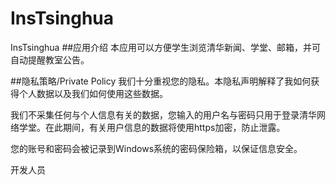 # InsTsinghua
InsTsinghua
##应用介绍
本应用可以方便学生浏览清华新闻、学堂、邮箱，并可自动提醒教室公告。

##隐私策略/Private Policy
我们十分重视您的隐私。本隐私声明解释了我如何获得个人数据以及我们如何使用这些数据。

我们不采集任何与个人信息有关的数据，您输入的用户名与密码只用于登录清华网络学堂。在此期间，有关用户信息的数据将使用https加密，防止泄露。

您的账号和密码会被记录到Windows系统的密码保险箱，以保证信息安全。

开发人员


